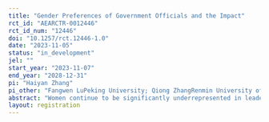 ```yaml
---
title: "Gender Preferences of Government Officials and the Impact"
rct_id: "AEARCTR-0012446"
rct_id_num: "12446"
doi: "10.1257/rct.12446-1.0"
date: "2023-11-05"
status: "in_development"
jel: ""
start_year: "2023-11-07"
end_year: "2028-12-31"
pi: "Haiyan Zhang"
pi_other: "Fangwen LuPeking University; Qiong ZhangRenmin University of China"
abstract: "Women continue to be significantly underrepresented in leadership roles, a persistent issue that can have far-reaching consequences. This underrepresentation may be attributed to the prevalence of gender stereotypes, and the existence of misperceived beliefs or perceptions about gender. This raises a crucial question: will individuals change their behavior once they become aware of these stereotypes or their misconceptions? We investigate the issue within the specific context of local government leaders in China. These leaders play an important role in evaluating the performance of their subordinates and determining promotions. The existence of stereotypes and misperceived beliefs may induce them to favor male subordinates in evaluations and promotions. To identify and mitigate the potential impact of stereotypes, we administer an Implicit Association Test (IAT) to these government leaders, followed by the random disclosure of the IAT scores to a portion of them. Besides, we elicit other beliefs or perceptions about gender and randomly provide some of them with feedback. These experiments allow us to explore whether revealing stereotypes and correcting misperceived beliefs serves as a powerful intervention in improving female leadership representation within the government."
layout: registration
---
```


